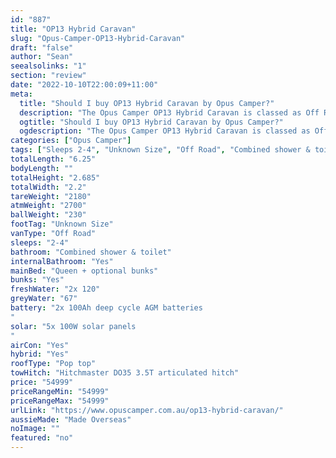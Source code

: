 ```yaml
---
id: "887"
title: "OP13 Hybrid Caravan"
slug: "Opus-Camper-OP13-Hybrid-Caravan"
draft: "false"
author: "Sean"
seealsolinks: "1"
section: "review"
date: "2022-10-10T22:00:09+11:00"
meta:
  title: "Should I buy OP13 Hybrid Caravan by Opus Camper?"
  description: "The Opus Camper OP13 Hybrid Caravan is classed as Off Road, and sleeps 2-4 people. It is Made Overseas and comes in at Unknown Size. It generally has Combined shower & toilet."
  ogtitle: "Should I buy OP13 Hybrid Caravan by Opus Camper?"
  ogdescription: "The Opus Camper OP13 Hybrid Caravan is classed as Off Road, and sleeps 2-4 people. It is Made Overseas and comes in at Unknown Size. It generally has Combined shower & toilet."
categories: ["Opus Camper"]
tags: ["Sleeps 2-4", "Unknown Size", "Off Road", "Combined shower & toilet", "Pop top", "50 - 60k"]
totalLength: "6.25"
bodyLength: ""
totalHeight: "2.685"
totalWidth: "2.2"
tareWeight: "2180"
atmWeight: "2700"
ballWeight: "230"
footTag: "Unknown Size"
vanType: "Off Road"
sleeps: "2-4"
bathroom: "Combined shower & toilet"
internalBathroom: "Yes"
mainBed: "Queen + optional bunks"
bunks: "Yes"
freshWater: "2x 120"
greyWater: "67"
battery: "2x 100Ah deep cycle AGM batteries
"
solar: "5x 100W solar panels
"
airCon: "Yes"
hybrid: "Yes"
roofType: "Pop top"
towHitch: "Hitchmaster DO35 3.5T articulated hitch"
price: "54999"
priceRangeMin: "54999"
priceRangeMax: "54999"
urlLink: "https://www.opuscamper.com.au/op13-hybrid-caravan/"
aussieMade: "Made Overseas"
noImage: ""
featured: "no"
---
```

